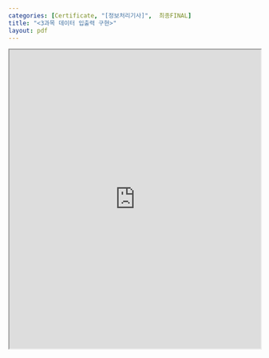 ```yaml
---
categories: [Certificate, "[정보처리기사]",  최종FINAL]
title: "<3과목 데이터 입출력 구현>"
layout: pdf
---
```





<iframe src="https://drive.google.com/file/d/1PZugxKXwThbajtRJhBbWDbtmMJLzFpoK/preview" width="100%" height="600px">
  This browser does not support PDFs. Please download the PDF to view it: <a href="https://drive.google.com/file/d/1PZugxKXwThbajtRJhBbWDbtmMJLzFpoK/view">Download PDF</a>.
</iframe>

